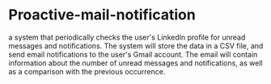 # Proactive-mail-notification
a  system that periodically checks the user's LinkedIn profile for unread messages and notifications. The system will store the data in a CSV file, and send email notifications to the user's Gmail account. The email will contain information about the number of unread messages and notifications, as well as a comparison with the previous occurrence. 
